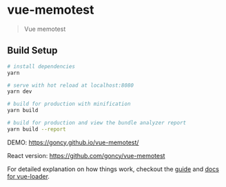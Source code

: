 # vue-memotest

> Vue memotest

## Build Setup

``` bash
# install dependencies
yarn

# serve with hot reload at localhost:8080
yarn dev

# build for production with minification
yarn build

# build for production and view the bundle analyzer report
yarn build --report
```

DEMO: https://goncy.github.io/vue-memotest/

React version: https://github.com/goncy/vue-memotest

For detailed explanation on how things work, checkout the [guide](http://vuejs-templates.github.io/webpack/) and [docs for vue-loader](http://vuejs.github.io/vue-loader).
